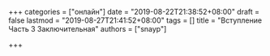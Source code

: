 +++
categories = ["онлайн"]
date = "2019-08-22T21:38:52+08:00"
draft = false
lastmod = "2019-08-27T21:41:52+08:00"
tags = []
title = "Вступление Часть 3 Заключительная"
authors = ["snayp"]

+++

##
